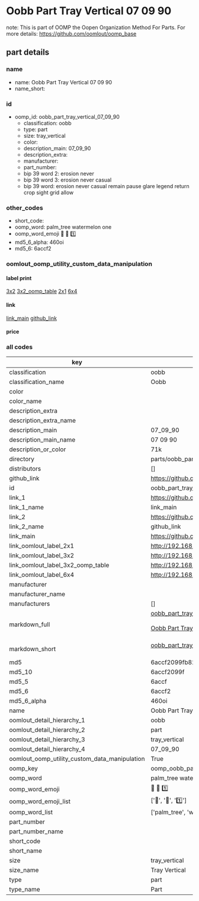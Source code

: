 # Oobb Part Tray Vertical 07 09 90  

note: This is part of OOMP the Oopen Organization Method For Parts. For more details: https://github.com/oomlout/oomp_base

##  part details





### name
* name: Oobb Part Tray Vertical 07 09 90
* name_short: 
### id
* oomp_id: oobb_part_tray_vertical_07_09_90
  * classification: oobb
  * type: part
  * size: tray_vertical
  * color: 
  * description_main: 07_09_90
  * description_extra: 
  * manufacturer: 
  * part_number: 
  * bip 39 word 2: erosion never
  * bip 39 word 3: erosion never casual
  * bip 39 word: erosion never casual remain pause glare legend return crop sight grid allow

### other_codes
* short_code: 
* oomp_word: palm_tree watermelon one
* oomp_word_emoji :palm_tree: :watermelon: :one:
* md5_6_alpha: 460oi
* md5_6: 6accf2






### oomlout_oomp_utility_custom_data_manipulation
#### label print
[3x2](http://192.168.1.245:1112/?label=oomp%20460oi)
[3x2_oomp_table](http://192.168.1.107:1112/?label=oomp%20460oi)
[2x1](http://192.168.1.242:1112/?label=oomp%20460oi)
[6x4](http://192.168.1.55:1112/?label=oomp%20460oi)    

#### link

[link_main](https://github.com/oomlout/oomlout_oomp_current_version_messy/tree/main/parts/oobb_part_tray_vertical_07_09_90) [github_link](https://github.com/oomlout/oomlout_oomp_part_src/tree/main/parts/oobb_part_tray_vertical_07_09_90)                             

#### price







### all codes 
| key | value |  
| --- | --- |  
| classification | oobb |  
| classification_name | Oobb |  
| color |  |  
| color_name |  |  
| description_extra |  |  
| description_extra_name |  |  
| description_main | 07_09_90 |  
| description_main_name | 07 09 90 |  
| description_or_color | 71k |  
| directory | parts/oobb_part_tray_vertical_07_09_90 |  
| distributors | [] |  
| github_link | https://github.com/oomlout/oomlout_oomp_part_src/tree/main/parts/oobb_part_tray_vertical_07_09_90 |  
| id | oobb_part_tray_vertical_07_09_90 |  
| link_1 | https://github.com/oomlout/oomlout_oomp_current_version_messy/tree/main/parts/oobb_part_tray_vertical_07_09_90 |  
| link_1_name | link_main |  
| link_2 | https://github.com/oomlout/oomlout_oomp_part_src/tree/main/parts/oobb_part_tray_vertical_07_09_90 |  
| link_2_name | github_link |  
| link_main | https://github.com/oomlout/oomlout_oomp_current_version_messy/tree/main/parts/oobb_part_tray_vertical_07_09_90 |  
| link_oomlout_label_2x1 | http://192.168.1.242:1112/?label=oomp%20460oi |  
| link_oomlout_label_3x2 | http://192.168.1.245:1112/?label=oomp%20460oi |  
| link_oomlout_label_3x2_oomp_table | http://192.168.1.107:1112/?label=oomp%20460oi |  
| link_oomlout_label_6x4 | http://192.168.1.55:1112/?label=oomp%20460oi |  
| manufacturer |  |  
| manufacturer_name |  |  
| manufacturers | [] |  
| markdown_full | [oobb_part_tray_vertical_07_09_90](https://github.com/oomlout/oomlout_oomp_current_version_messy/tree/main/parts/oobb_part_tray_vertical_07_09_90)<br>[](https://github.com/oomlout/oomlout_oomp_current_version_messy/tree/main/parts/oobb_part_tray_vertical_07_09_90)<br>[Oobb Part Tray Vertical 07 09 90](https://github.com/oomlout/oomlout_oomp_current_version_messy/tree/main/parts/oobb_part_tray_vertical_07_09_90)<br><br> |  
| markdown_short | [oobb_part_tray_vertical_07_09_90](https://github.com/oomlout/oomlout_oomp_current_version_messy/tree/main/parts/oobb_part_tray_vertical_07_09_90)<br><br> |  
| md5 | 6accf2099fb82ff18b50bb5847654265 |  
| md5_10 | 6accf2099f |  
| md5_5 | 6accf |  
| md5_6 | 6accf2 |  
| md5_6_alpha | 460oi |  
| name | Oobb Part Tray Vertical 07 09 90 |  
| oomlout_detail_hierarchy_1 | oobb |  
| oomlout_detail_hierarchy_2 | part |  
| oomlout_detail_hierarchy_3 | tray_vertical |  
| oomlout_detail_hierarchy_4 | 07_09_90 |  
| oomlout_oomp_utility_custom_data_manipulation | True |  
| oomp_key | oomp_oobb_part_tray_vertical_07_09_90 |  
| oomp_word | palm_tree watermelon one |  
| oomp_word_emoji | :palm_tree: :watermelon: :one: |  
| oomp_word_emoji_list | [':palm_tree:', ':watermelon:', ':one:'] |  
| oomp_word_list | ['palm_tree', 'watermelon', 'one'] |  
| part_number |  |  
| part_number_name |  |  
| short_code |  |  
| short_name |  |  
| size | tray_vertical |  
| size_name | Tray Vertical |  
| type | part |  
| type_name | Part |  
